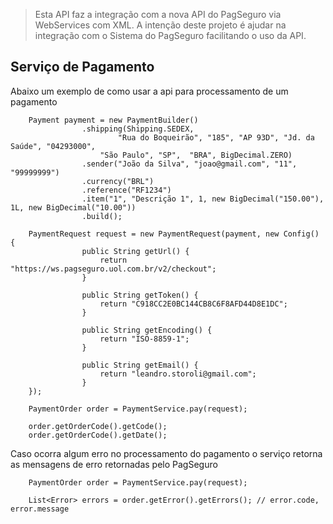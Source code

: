 > Esta API faz a integração com a nova API do PagSeguro via WebServices com XML.
> A intenção deste projeto é ajudar na integração com o Sistema do PagSeguro facilitando o uso da API.

## Serviço de Pagamento ##
Abaixo um exemplo de como usar a api para processamento de um pagamento

		Payment payment = new PaymentBuilder()
					.shipping(Shipping.SEDEX, 
							"Rua do Boqueirão", "185", "AP 93D", "Jd. da Saúde", "04293000", 
						"São Paulo", "SP",  "BRA", BigDecimal.ZERO)
					.sender("João da Silva", "joao@gmail.com", "11", "99999999")
					.currency("BRL")
					.reference("RF1234")
					.item("1", "Descrição 1", 1, new BigDecimal("150.00"), 1L, new BigDecimal("10.00"))
					.build();
					
		PaymentRequest request = new PaymentRequest(payment, new Config() {
					public String getUrl() {
						return "https://ws.pagseguro.uol.com.br/v2/checkout";
					}

					public String getToken() {
						return "C918CC2E0BC144CB8C6F8AFD44D8E1DC";
					}

					public String getEncoding() {
						return "ISO-8859-1";
					}

					public String getEmail() {
						return "leandro.storoli@gmail.com";
					}
		});			
		
		PaymentOrder order = PaymentService.pay(request);
		
		order.getOrderCode().getCode();
		order.getOrderCode().getDate();
		
Caso ocorra algum erro no processamento do pagamento o serviço retorna as mensagens de erro retornadas pelo PagSeguro

		PaymentOrder order = PaymentService.pay(request);
		
		List<Error> errors = order.getError().getErrors(); // error.code, error.message
